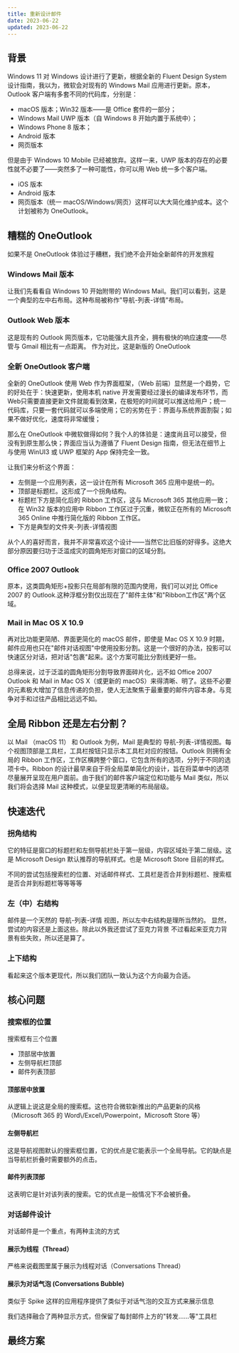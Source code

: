 ```yaml
---
title: 重新设计邮件
date: 2023-06-22
updated: 2023-06-22
---
```


## 背景

Windows 11 对 Windows 设计进行了更新，根据全新的 Fluent Design System 设计指南，我以为，微软会对现有的 Windows Mail 应用进行更新。原本，Outlook 客户端有多套不同的代码库，分别是：
- macOS 版本；Win32 版本——是 Office 套件的一部分；
- Windows Mail UWP 版本（自 Windows 8 开始内置于系统中）；
- Windows Phone 8 版本；
- Android 版本
- 网页版本

但是由于 Windows 10 Mobile 已经被放弃。这样一来，UWP 版本的存在的必要性就不必要了——突然多了一种可能性，你可以用 Web 统一多个客户端。
- iOS 版本
- Android 版本
- 网页版本（统一 macOS/Windows/网页）这样可以大大简化维护成本。这个计划被称为 OneOutlook。



## 糟糕的 OneOutlook
如果不是 OneOutlook 体验过于糟糕，我们绝不会开始全新邮件的开发旅程

### Windows Mail 版本
让我们先看看自 Windows 10 开始附带的 Windows Mail。我们可以看到，这是一个典型的左中右布局。这种布局被称作"导航-列表-详情"布局。

### Outlook Web 版本
这是现有的 Outlook 网页版本，它功能强大且齐全，拥有极快的响应速度——尽管与 Gmail 相比有一点距离。
作为对比，这是新版的 OneOutlook

### 全新 OneOutlook 客户端
全新的 OneOutlook 使用 Web 作为界面框架，（Web 前端）显然是一个趋势，它的好处在于：快速更新，使用本机 native 开发需要经过漫长的编译发布环节，而Web只需要直接更新文件就能看到效果，在极短的时间就可以推送给用户；统一代码库，只要一套代码就可以多端使用；它的劣势在于：界面与系统界面割裂；如果不做好优化，速度将非常缓慢；

那么在 OneOutlook 中微软做得如何？我个人的体验是：速度尚且可以接受，但没有到原生那么快；界面应当认为遵循了 Fluent Design 指南，但无法在细节上与使用 WinUI3 或 UWP 框架的 App 保持完全一致。

让我们来分析这个界面：

- 左侧是一个应用列表，这一设计在所有 Microsoft 365 应用中是统一的。
- 顶部是标题栏。这形成了一个拐角结构。
- 标题栏下方是简化后的 Ribbon 工作区，这与 Microsoft 365 其他应用一致；在 Win32 版本的应用中 Ribbon 工作区过于沉重，微软正在所有的 Microsoft 365 Online 中推行简化版的 Ribbon 工作区。
- 下方是典型的文件夹-列表-详情视图

从个人的喜好而言，我并不非常喜欢这个设计——当然它比旧版的好得多。这绝大部分原因要归功于泛滥成灾的圆角矩形对窗口的区域分割。

### Office 2007 Outlook
原本，这类圆角矩形+投影只在局部有限的范围内使用，我们可以对比 Office 2007 的 Outlook.这种浮框分割仅出现在了"邮件主体"和"Ribbon工作区"两个区域。

### Mail in Mac OS X 10.9
再对比功能更简陋、界面更简化的 macOS 邮件，即使是 Mac OS X 10.9 时期，邮件应用也只在"邮件对话视图"中使用投影分割。这是一个很好的办法，投影可以快速区分对话，把对话"包裹"起来。这个方案可能比分割线更好一些。

总得来说，过于泛滥的圆角矩形分割导致界面碎片化，远不如 Office 2007 Outlook 和 Mail in Mac OS X（或更新的 macOS）来得清晰、明了。这些不必要的元素极大增加了信息传递的负担，使人无法聚焦于最重要的邮件内容本身。与竞争对手和过往产品相比远远不如。

## 全局 Ribbon 还是左右分割？

以 Mail （macOS 11） 和 Outlook 为例，Mail 是典型的 导航-列表-详情视图。每个视图顶部是工具栏，工具栏按钮只显示本工具栏对应的按钮。Outlook 则拥有全局的 Ribbon 工作区，工作区横跨整个窗口，它包含所有的选项，分列于不同的选项卡中。Ribbon 的设计最早来自于将全局菜单简化的设计，旨在将菜单中的选项尽量展开呈现在用户面前。由于我们的邮件客户端定位和功能与 Mail 类似，所以我们将会选择 Mail 这种模式，以便呈现更清晰的布局层级。

## 快速迭代

### 拐角结构

它的特征是窗口的标题栏和左侧导航栏处于第一层级，内容区域处于第二层级。这是 Microsoft Design 默认推荐的导航样式。也是 Microsoft Store 目前的样式。

不同的尝试包括搜索栏的位置、对话邮件样式、工具栏是否合并到标题栏、搜索框是否合并到标题栏等等等等

### 左（中）右结构
邮件是一个天然的 导航-列表-详情 视图，所以左中右结构是理所当然的。
显然，尝试的内容还是上面这些。除此以外我还尝试了亚克力背景
不过看起来亚克力背景有些失败，所以还是算了。

### 上下结构
看起来这个版本更现代，所以我们团队一致认为这个方向最为合适。

## 核心问题

### 搜索框的位置
搜索框有三个位置
- 顶部居中放置
- 左侧导航栏顶部
- 邮件列表顶部

#### 顶部居中放置
从逻辑上说这是全局的搜索框。这也符合微软新推出的产品更新的风格（Microsoft 365 的 Word\\/Excel\\/Powerpoint，Microsoft Store 等）

#### 左侧导航栏
这是导航视图默认的搜索框位置，它的优点是它能表示一个全局导航。它的缺点是当导航栏折叠时需要额外的点击。

#### 邮件列表顶部
这表明它是针对该列表的搜索。它的优点是一般情况下不会被折叠。

### 对话邮件设计
对话邮件是一个重点，有两种主流的方式

#### 展示为线程（Thread）
严格来说截图里属于展示为线程对话（Conversations Thread）

#### 展示为对话气泡 (Conversations Bubble)
类似于 Spike 这样的应用程序提供了类似于对话气泡的交互方式来展示信息

我们选择融合了两种显示方式，但保留了每封邮件上方的"转发……等"工具栏

## 最终方案
